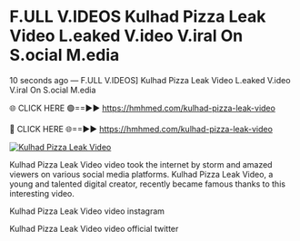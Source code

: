 # F.ULL V.IDEOS Kulhad Pizza Leak Video L.eaked V.ideo V.iral On S.ocial M.edia

10 seconds ago — F.ULL V.IDEOS] Kulhad Pizza Leak Video L.eaked V.ideo V.iral On S.ocial M.edia

🌐 CLICK HERE 🟢==►► https://hmhmed.com/kulhad-pizza-leak-video

🔴 CLICK HERE 🌐==►► https://hmhmed.com/kulhad-pizza-leak-video

[![Kulhad Pizza Leak Video](https://i.imgur.com/dJHk4Zq.gif)](https://hmhmed.com/kulhad-pizza-leak-video)

Kulhad Pizza Leak Video video took the internet by storm and amazed viewers on various social media platforms. Kulhad Pizza Leak Video, a young and talented digital creator, recently became famous thanks to this interesting video.

Kulhad Pizza Leak Video video instagram

Kulhad Pizza Leak Video video official twitter